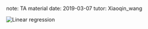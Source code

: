 note: TA material
date: 2019-03-07
tutor: Xiaoqin_wang

![Linear regression](https://github.com/Lzc563236/Lzc563236.github.io/blob/master/img/lm.png)
